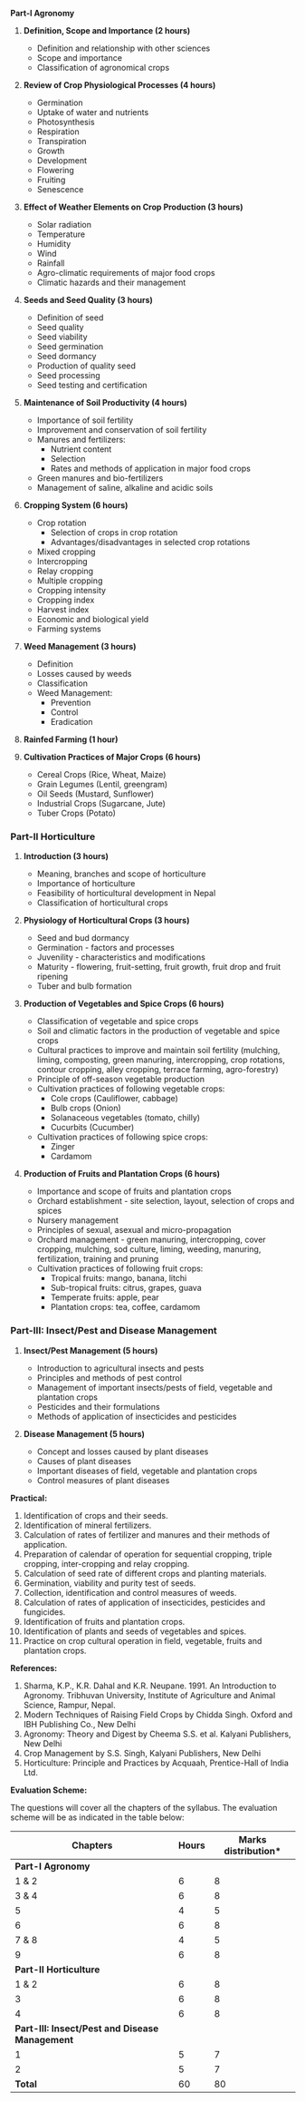 **Part-I Agronomy**

1. **Definition, Scope and Importance (2 hours)**
   - Definition and relationship with other sciences
   - Scope and importance
   - Classification of agronomical crops

2. **Review of Crop Physiological Processes (4 hours)**
   - Germination
   - Uptake of water and nutrients
   - Photosynthesis
   - Respiration
   - Transpiration
   - Growth
   - Development
   - Flowering
   - Fruiting
   - Senescence

3. **Effect of Weather Elements on Crop Production (3 hours)**
   - Solar radiation
   - Temperature
   - Humidity
   - Wind
   - Rainfall
   - Agro-climatic requirements of major food crops
   - Climatic hazards and their management

4. **Seeds and Seed Quality (3 hours)**
   - Definition of seed
   - Seed quality
   - Seed viability
   - Seed germination
   - Seed dormancy
   - Production of quality seed
   - Seed processing
   - Seed testing and certification

5. **Maintenance of Soil Productivity (4 hours)**
   - Importance of soil fertility
   - Improvement and conservation of soil fertility
   - Manures and fertilizers:
     - Nutrient content
     - Selection
     - Rates and methods of application in major food crops
   - Green manures and bio-fertilizers
   - Management of saline, alkaline and acidic soils

6. **Cropping System (6 hours)**
   - Crop rotation
     - Selection of crops in crop rotation
     - Advantages/disadvantages in selected crop rotations
   - Mixed cropping
   - Intercropping
   - Relay cropping
   - Multiple cropping
   - Cropping intensity
   - Cropping index
   - Harvest index
   - Economic and biological yield
   - Farming systems

7. **Weed Management (3 hours)**
   - Definition
   - Losses caused by weeds
   - Classification
   - Weed Management:
     - Prevention
     - Control
     - Eradication

8. **Rainfed Farming (1 hour)**

9. **Cultivation Practices of Major Crops (6 hours)**
   - Cereal Crops (Rice, Wheat, Maize)
   - Grain Legumes (Lentil, greengram)
   - Oil Seeds (Mustard, Sunflower)
   - Industrial Crops (Sugarcane, Jute)
   - Tuber Crops (Potato)

### Part-II Horticulture

1. **Introduction (3 hours)**
   - Meaning, branches and scope of horticulture
   - Importance of horticulture
   - Feasibility of horticultural development in Nepal
   - Classification of horticultural crops

2. **Physiology of Horticultural Crops (3 hours)**
   - Seed and bud dormancy
   - Germination - factors and processes
   - Juvenility - characteristics and modifications
   - Maturity - flowering, fruit-setting, fruit growth, fruit drop and fruit ripening
   - Tuber and bulb formation

3. **Production of Vegetables and Spice Crops (6 hours)**
   - Classification of vegetable and spice crops
   - Soil and climatic factors in the production of vegetable and spice crops
   - Cultural practices to improve and maintain soil fertility (mulching, liming, composting, green manuring, intercropping, crop rotations, contour cropping, alley cropping, terrace farming, agro-forestry)
   - Principle of off-season vegetable production
   - Cultivation practices of following vegetable crops:
     - Cole crops (Cauliflower, cabbage)
     - Bulb crops (Onion)
     - Solanaceous vegetables (tomato, chilly)
     - Cucurbits (Cucumber)
   - Cultivation practices of following spice crops:
     - Zinger
     - Cardamom

4. **Production of Fruits and Plantation Crops (6 hours)**
   - Importance and scope of fruits and plantation crops
   - Orchard establishment - site selection, layout, selection of crops and spices
   - Nursery management
   - Principles of sexual, asexual and micro-propagation
   - Orchard management - green manuring, intercropping, cover cropping, mulching, sod culture, liming, weeding, manuring, fertilization, training and pruning
   - Cultivation practices of following fruit crops:
     - Tropical fruits: mango, banana, litchi
     - Sub-tropical fruits: citrus, grapes, guava
     - Temperate fruits: apple, pear
     - Plantation crops: tea, coffee, cardamom

### Part-III: Insect/Pest and Disease Management

1. **Insect/Pest Management (5 hours)**
   - Introduction to agricultural insects and pests
   - Principles and methods of pest control
   - Management of important insects/pests of field, vegetable and plantation crops
   - Pesticides and their formulations
   - Methods of application of insecticides and pesticides

2. **Disease Management (5 hours)**
   - Concept and losses caused by plant diseases
   - Causes of plant diseases
   - Important diseases of field, vegetable and plantation crops
   - Control measures of plant diseases

**Practical:**

1. Identification of crops and their seeds.
2. Identification of mineral fertilizers.
3. Calculation of rates of fertilizer and manures and their methods of application.
4. Preparation of calendar of operation for sequential cropping, triple cropping, inter-cropping and relay cropping.
5. Calculation of seed rate of different crops and planting materials.
6. Germination, viability and purity test of seeds.
7. Collection, identification and control measures of weeds.
8. Calculation of rates of application of insecticides, pesticides and fungicides.
9. Identification of fruits and plantation crops.
10. Identification of plants and seeds of vegetables and spices.
11. Practice on crop cultural operation in field, vegetable, fruits and plantation crops.

**References:**

1. Sharma, K.P., K.R. Dahal and K.R. Neupane. 1991. An Introduction to Agronomy. Tribhuvan University, Institute of Agriculture and Animal Science, Rampur, Nepal.
2. Modern Techniques of Raising Field Crops by Chidda Singh. Oxford and IBH Publishing Co., New Delhi
3. Agronomy: Theory and Digest by Cheema S.S. et al. Kalyani Publishers, New Delhi
4. Crop Management by S.S. Singh, Kalyani Publishers, New Delhi
5. Horticulture: Principle and Practices by Acquaah, Prentice-Hall of India Ltd.

**Evaluation Scheme:**

The questions will cover all the chapters of the syllabus. The evaluation scheme will be as indicated in the table below:

| Chapters                                         | Hours | Marks distribution* |
| ------------------------------------------------ | ----- | ------------------- |
| **Part-I Agronomy**                              |       |                     |
| 1 & 2                                            | 6     | 8                   |
| 3 & 4                                            | 6     | 8                   |
| 5                                                | 4     | 5                   |
| 6                                                | 6     | 8                   |
| 7 & 8                                            | 4     | 5                   |
| 9                                                | 6     | 8                   |
| **Part-II Horticulture**                         |       |                     |
| 1 & 2                                            | 6     | 8                   |
| 3                                                | 6     | 8                   |
| 4                                                | 6     | 8                   |
| **Part-III: Insect/Pest and Disease Management** |       |                     |
| 1                                                | 5     | 7                   |
| 2                                                | 5     | 7                   |
| **Total**                                        | 60    | 80                  |
